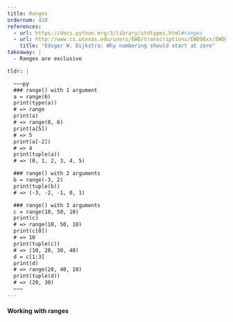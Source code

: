 ```yaml
---
title: Ranges
ordernum: 410
references:
  - url: https://docs.python.org/3/library/stdtypes.html#ranges
  - url: http://www.cs.utexas.edu/users/EWD/transcriptions/EWD08xx/EWD831.html
    title: "Edsger W. Dijkstra: Why numbering should start at zero" 
takeaway: |
  - Ranges are exclusive

tldr: |

  ~~~py
  ### range() with 1 argument
  a = range(6)
  print(type(a))
  # => range
  print(a)
  # => range(0, 6)
  print(a[5])
  # => 5
  print(a[-2])
  # => 4
  print(tuple(a))
  # => (0, 1, 2, 3, 4, 5)

  ### range() with 2 arguments
  b = range(-3, 2)
  print(tuple(b))
  # => (-3, -2, -1, 0, 1)

  ### range() with 3 arguments
  c = range(10, 50, 10)
  print(c)
  # => range(10, 50, 10)
  print(c[0])
  # => 10
  print(tuple(c))
  # => (10, 20, 30, 40)
  d = c[1:3]
  print(d)
  # => range(20, 40, 10)
  print(tuple(d))
  # => (20, 30)
  ~~~
---
```



#### Working with ranges    
